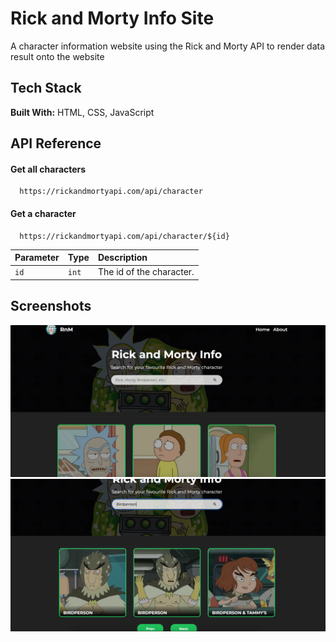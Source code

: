 # Rick and Morty Info Site

A character information website using the Rick and Morty API to render data result onto the website

## Tech Stack

**Built With:** HTML, CSS, JavaScript

## API Reference

#### Get all characters

```http
  https://rickandmortyapi.com/api/character
```

#### Get a character

```http
  https://rickandmortyapi.com/api/character/${id}
```

| Parameter | Type  | Description              |
| :-------- | :---- | :----------------------- |
| `id`      | `int` | The id of the character. |

## Screenshots

![App Screenshot](/images/main.webp)
![App Screenshot](/images/search.webp)
